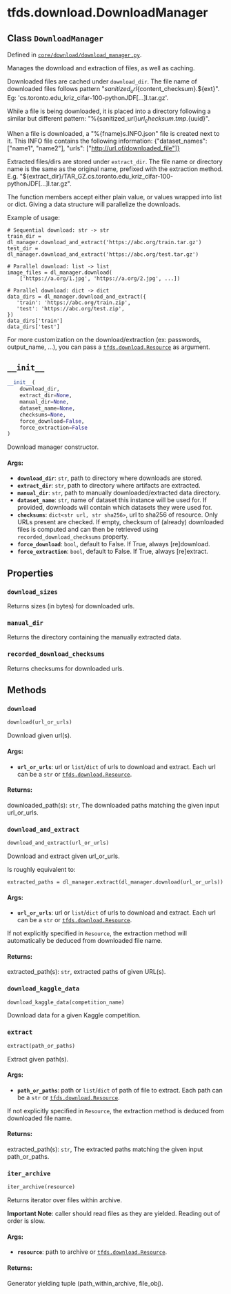 <div itemscope itemtype="http://developers.google.com/ReferenceObject">
<meta itemprop="name" content="tfds.download.DownloadManager" />
<meta itemprop="path" content="Stable" />
<meta itemprop="property" content="download_sizes"/>
<meta itemprop="property" content="manual_dir"/>
<meta itemprop="property" content="recorded_download_checksums"/>
<meta itemprop="property" content="__init__"/>
<meta itemprop="property" content="download"/>
<meta itemprop="property" content="download_and_extract"/>
<meta itemprop="property" content="download_kaggle_data"/>
<meta itemprop="property" content="extract"/>
<meta itemprop="property" content="iter_archive"/>
</div>

# tfds.download.DownloadManager

## Class `DownloadManager`





Defined in [`core/download/download_manager.py`](https://github.com/tensorflow/datasets/tree/master/tensorflow_datasets/core/download/download_manager.py).

Manages the download and extraction of files, as well as caching.

Downloaded files are cached under `download_dir`. The file name of downloaded
 files follows pattern "${sanitized_url}${content_checksum}.${ext}". Eg:
 'cs.toronto.edu_kriz_cifar-100-pythonJDF[...]I.tar.gz'.

While a file is being downloaded, it is placed into a directory following a
similar but different pattern:
"%{sanitized_url}${url_checksum}.tmp.${uuid}".

When a file is downloaded, a "%{fname}s.INFO.json" file is created next to it.
This INFO file contains the following information:
{"dataset_names": ["name1", "name2"],
 "urls": ["http://url.of/downloaded_file"]}

Extracted files/dirs are stored under `extract_dir`. The file name or
directory name is the same as the original name, prefixed with the extraction
method. E.g.
 "${extract_dir}/TAR_GZ.cs.toronto.edu_kriz_cifar-100-pythonJDF[...]I.tar.gz".

The function members accept either plain value, or values wrapped into list
or dict. Giving a data structure will parallelize the downloads.

Example of usage:

```
# Sequential download: str -> str
train_dir = dl_manager.download_and_extract('https://abc.org/train.tar.gz')
test_dir = dl_manager.download_and_extract('https://abc.org/test.tar.gz')

# Parallel download: list -> list
image_files = dl_manager.download(
    ['https://a.org/1.jpg', 'https://a.org/2.jpg', ...])

# Parallel download: dict -> dict
data_dirs = dl_manager.download_and_extract({
   'train': 'https://abc.org/train.zip',
   'test': 'https://abc.org/test.zip',
})
data_dirs['train']
data_dirs['test']
```

For more customization on the download/extraction (ex: passwords, output_name,
...), you can pass a <a href="../../tfds/download/Resource.md"><code>tfds.download.Resource</code></a> as argument.

<h2 id="__init__"><code>__init__</code></h2>

``` python
__init__(
    download_dir,
    extract_dir=None,
    manual_dir=None,
    dataset_name=None,
    checksums=None,
    force_download=False,
    force_extraction=False
)
```

Download manager constructor.

#### Args:

* <b>`download_dir`</b>: `str`, path to directory where downloads are stored.
* <b>`extract_dir`</b>: `str`, path to directory where artifacts are extracted.
* <b>`manual_dir`</b>: `str`, path to manually downloaded/extracted data directory.
* <b>`dataset_name`</b>: `str`, name of dataset this instance will be used for. If
    provided, downloads will contain which datasets they were used for.
* <b>`checksums`</b>: `dict<str url, str sha256>`, url to sha256 of resource.
    Only URLs present are checked.
    If empty, checksum of (already) downloaded files is computed and can
    then be retrieved using `recorded_download_checksums` property.
* <b>`force_download`</b>: `bool`, default to False. If True, always [re]download.
* <b>`force_extraction`</b>: `bool`, default to False. If True, always [re]extract.



## Properties

<h3 id="download_sizes"><code>download_sizes</code></h3>

Returns sizes (in bytes) for downloaded urls.

<h3 id="manual_dir"><code>manual_dir</code></h3>

Returns the directory containing the manually extracted data.

<h3 id="recorded_download_checksums"><code>recorded_download_checksums</code></h3>

Returns checksums for downloaded urls.



## Methods

<h3 id="download"><code>download</code></h3>

``` python
download(url_or_urls)
```

Download given url(s).

#### Args:

* <b>`url_or_urls`</b>: url or `list`/`dict` of urls to download and extract. Each
    url can be a `str` or <a href="../../tfds/download/Resource.md"><code>tfds.download.Resource</code></a>.


#### Returns:

downloaded_path(s): `str`, The downloaded paths matching the given input
  url_or_urls.

<h3 id="download_and_extract"><code>download_and_extract</code></h3>

``` python
download_and_extract(url_or_urls)
```

Download and extract given url_or_urls.

Is roughly equivalent to:

```
extracted_paths = dl_manager.extract(dl_manager.download(url_or_urls))
```

#### Args:

* <b>`url_or_urls`</b>: url or `list`/`dict` of urls to download and extract. Each
    url can be a `str` or <a href="../../tfds/download/Resource.md"><code>tfds.download.Resource</code></a>.

If not explicitly specified in `Resource`, the extraction method will
automatically be deduced from downloaded file name.


#### Returns:

extracted_path(s): `str`, extracted paths of given URL(s).

<h3 id="download_kaggle_data"><code>download_kaggle_data</code></h3>

``` python
download_kaggle_data(competition_name)
```

Download data for a given Kaggle competition.

<h3 id="extract"><code>extract</code></h3>

``` python
extract(path_or_paths)
```

Extract given path(s).

#### Args:

* <b>`path_or_paths`</b>: path or `list`/`dict` of path of file to extract. Each
    path can be a `str` or <a href="../../tfds/download/Resource.md"><code>tfds.download.Resource</code></a>.

If not explicitly specified in `Resource`, the extraction method is deduced
from downloaded file name.


#### Returns:

extracted_path(s): `str`, The extracted paths matching the given input
  path_or_paths.

<h3 id="iter_archive"><code>iter_archive</code></h3>

``` python
iter_archive(resource)
```

Returns iterator over files within archive.

**Important Note**: caller should read files as they are yielded.
Reading out of order is slow.

#### Args:

* <b>`resource`</b>: path to archive or <a href="../../tfds/download/Resource.md"><code>tfds.download.Resource</code></a>.


#### Returns:

Generator yielding tuple (path_within_archive, file_obj).



